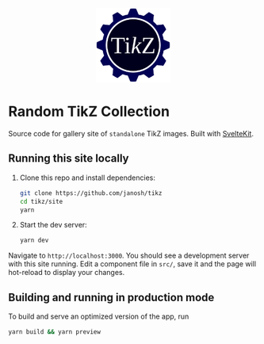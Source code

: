 <p align="center">
  <img src="../assets/favicon.svg" alt="TikZ" height=150>
</p>

# Random TikZ Collection

Source code for gallery site of `standalone` TikZ images. Built with [SvelteKit](https://kit.svelte.dev).

## Running this site locally

1. Clone this repo and install dependencies:

   ```sh
   git clone https://github.com/janosh/tikz
   cd tikz/site
   yarn
   ```

2. Start the dev server:

   ```sh
   yarn dev
   ```

Navigate to `http://localhost:3000`. You should see a development server with this site running. Edit a component file in `src/`, save it and the page will hot-reload to display your changes.

## Building and running in production mode

To build and serve an optimized version of the app, run

```sh
yarn build && yarn preview
```
